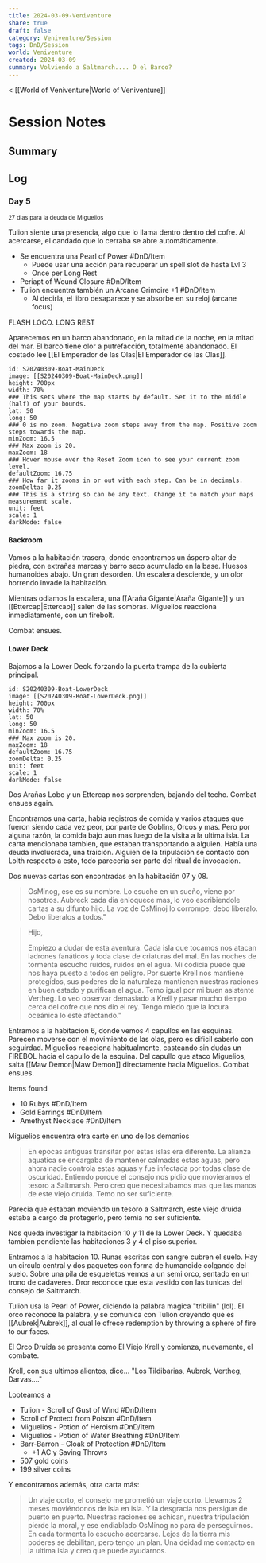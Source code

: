 ```yaml
---
title: 2024-03-09-Veniventure
share: true
draft: false
category: Veniventure/Session
tags: DnD/Session
world: Veniventure
created: 2024-03-09
summary: Volviendo a Saltmarch.... O el Barco?
---
```

< [[World of Veniventure|World of Veniventure]]
# Session Notes

## Summary

## Log

### Day 5
<small>27 dias para la deuda de Miguelios</small>

Tulion siente una presencia, algo que lo llama dentro dentro del cofre. Al acercarse, el candado que lo cerraba se abre automáticamente.

- Se encuentra una Pearl of Power #DnD/Item 
	- Puede usar una acción para recuperar un spell slot de hasta Lvl 3
	- Once per Long Rest
- Periapt of Wound Closure #DnD/Item 
- Tulion encuentra también un Arcane Grimoire +1 #DnD/Item 
	- Al decirla, el libro desaparece y se absorbe en su reloj (arcane focus)

FLASH LOCO. LONG REST

Aparecemos en un barco abandonado, en la mitad de la noche, en la mitad del mar. El barco tiene olor a putrefacción, totalmente abandonado. El costado lee [[El Emperador de las Olas|El Emperador de las Olas]]. 

```leaflet 
id: S20240309-Boat-MainDeck
image: [[S20240309-Boat-MainDeck.png]] 
height: 700px  
width: 70%  
### This sets where the map starts by default. Set it to the middle (half) of your bounds.  
lat: 50  
long: 50  
### 0 is no zoom. Negative zoom steps away from the map. Positive zoom steps towards the map.  
minZoom: 16.5  
### Max zoom is 20.  
maxZoom: 18  
### Hover mouse over the Reset Zoom icon to see your current zoom level.  
defaultZoom: 16.75  
### How far it zooms in or out with each step. Can be in decimals.  
zoomDelta: 0.25  
### This is a string so can be any text. Change it to match your maps measurement scale.  
unit: feet  
scale: 1  
darkMode: false
```


#### Backroom

Vamos a la habitación trasera, donde encontramos un áspero altar de piedra, con extrañas marcas y barro seco acumulado en la base. Huesos humanoides abajo. Un gran desorden. Un escalera desciende, y un olor horrendo invade la habitación.


Mientras odiamos la escalera, una [[Araña Gigante|Araña Gigante]] y un [[Ettercap|Ettercap]] salen de las sombras. Miguelios reacciona inmediatamente, con un firebolt.

Combat ensues.

#### Lower Deck

Bajamos a la Lower Deck. forzando la puerta trampa de la cubierta principal.  

```leaflet 
id: S20240309-Boat-LowerDeck
image: [[S20240309-Boat-LowerDeck.png]]
height: 700px  
width: 70%  
lat: 50  
long: 50  
minZoom: 16.5  
### Max zoom is 20.  
maxZoom: 18  
defaultZoom: 16.75  
zoomDelta: 0.25  
unit: feet  
scale: 1  
darkMode: false
```

Dos Arañas Lobo y un Ettercap nos sorprenden, bajando del techo. Combat ensues again.

Encontramos una carta, había registros de comida y varios ataques que fueron siendo cada vez peor, por parte de Goblins, Orcos y mas. Pero por alguna razón, la comida bajo aun mas luego de la visita a la ultima isla. La carta mencionaba tambien, que estaban transportando a alguien. Había una deuda involucrada, una traición. Alguien de la tripulación se contacto con Lolth respecto a esto, todo pareceria ser parte del ritual de invocacion. 

Dos nuevas cartas son encontradas en la habitación 07 y 08.

> OsMinog, ese es su nombre. Lo esuche en un sueño, viene por nosotros. Aubreck cada dia enloquece mas, lo veo escribiendole cartas a su difunto hijo. La voz de OsMinoj lo corrompe, debo liberalo. Debo liberalos a todos."

> Hijo,
>
> Empiezo a dudar de esta aventura. Cada isla que tocamos nos atacan ladrones fanáticos y toda clase de criaturas del mal. En las noches de tormenta escucho ruidos, ruidos en el agua. Mi codicia puede que nos haya puesto a todos en peligro. Por suerte Krell nos mantiene protegidos, sus poderes de la naturaleza mantienen nuestras raciones en buen estado y purifican el agua. Temo igual por mi buen asistente Vertheg. Lo veo observar demasiado a Krell y pasar mucho tiempo cerca del cofre que nos dio el rey. Tengo miedo que la locura oceánica lo este afectando."


Entramos a la habitacion 6, donde vemos 4 capullos en las esquinas. Parecen moverse con el movimiento de las olas, pero es dificil saberlo con seguirdad. Miguelios reacciona habitualmente, casteando sin dudas un FIREBOL hacia el capullo de la esquina. Del capullo que ataco Miguelios, salta [[Maw Demon|Maw Demon]] directamente hacia Miguelios. Combat ensues.

Items found
- 10 Rubys #DnD/Item 
- Gold Earrings #DnD/Item 
- Amethyst Necklace #DnD/Item 

Miguelios encuentra otra carte en uno de los demonios

> En epocas antiguas transitar por estas islas era diferente. La alianza aquatica se encargaba de mantener calmadas estas aguas, pero ahora nadie controla estas aguas y fue infectada por todas clase de oscuridad.  Entiendo porque el consejo nos pidio que movieramos el tesoro a Saltmarsh. Pero creo que necesitabamos mas que las manos de este viejo druida. Temo no ser suficiente.

Parecia que estaban moviendo un tesoro a Saltmarch, este viejo druida estaba a cargo de protegerlo, pero temia no ser suficiente. 

Nos queda investigar la habitacion 10 y 11 de la Lower Deck. Y quedaba tambien pendiente las habitaciones 3 y 4 el piso superior.

Entramos a la habitacion 10. Runas escritas con sangre cubren el suelo. Hay un circulo central y dos paquetes con forma de humanoide colgando del suelo. Sobre una pila de esqueletos vemos a un semi orco, sentado en un trono de cadaveres. Dror reconoce que esta vestido con las tunicas del consejo de Saltmarch. 

Tulion usa la Pearl of Power, diciendo la palabra magica "tribilin" (lol). El orco reconoce la palabra, y se comunica con Tulion creyendo que es [[Aubrek|Aubrek]], al cual le ofrece redemption by throwing a sphere of fire to our faces. 

El Orco Druida se presenta como El Viejo Krell y comienza, nuevamente, el combate. 

Krell, con sus ultimos alientos, dice... "Los Tildibarias, Aubrek, Vertheg, Darvas...."


Looteamos a  

- Tulion - Scroll of Gust of Wind #DnD/Item 
- Scroll of Protect from Poison #DnD/Item 
- Miguelios - Potion of Heroism #DnD/Item 
- Miguelios - Potion of Water Breathing #DnD/Item 
- Barr-Barron - Cloak of Protection #DnD/Item 
	- +1 AC y Saving Throws
- 507 gold coins  
- 199 silver coins

Y encontramos además, otra carta más: 

> Un viaje corto, el consejo me prometió un viaje corto. Llevamos 2 meses moviéndonos de isla en isla. Y la desgracia nos persigue de puerto en puerto. Nuestras raciones se achican, nuestra tripulación pierde la moral, y ese endiablado OsMinog no para de perseguirnos. En cada tormenta lo escucho acercarse. Lejos de la tierra mis poderes se debilitan, pero tengo un plan. Una deidad me contacto en la ultima isla y creo que puede ayudarnos.














